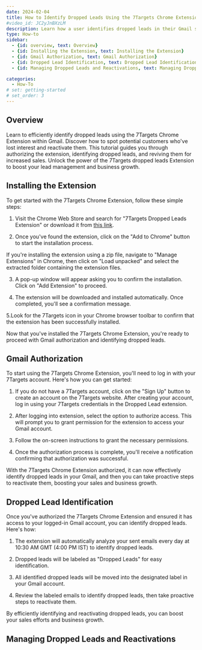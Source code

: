 ```yaml
---
date: 2024-02-04
title: How to Identify Dropped Leads Using the 7Targets Chrome Extension
#video_id: JC2yJnBXzLM
description: Learn how a user identifies dropped leads in their Gmail sent box.
type: How-to
sidebar:
  - {id: overview, text: Overview}
  - {id: Installing the Extension, text: Installing the Extension}
  - {id: Gmail Authorization, text: Gmail Authorization}
  - {id: Dropped Lead Identification, text: Dropped Lead Identification}
  - {id: Managing Dropped Leads and Reactivations, text: Managing Dropped Leads and Reactivations}

categories:
  - How-To
# set: getting-started
# set_order: 3
---
```


## Overview
Learn to efficiently identify dropped leads using the 7Targets Chrome Extension within Gmail. Discover how to spot potential customers who've lost interest and reactivate them. This tutorial guides you through authorizing the extension, identifying dropped leads, and reviving them for increased sales. Unlock the power of the 7Targets dropped leads Extension to boost your lead management and business growth.

## Installing the Extension
To get started with the 7Targets Chrome Extension, follow these simple steps:

1. Visit the Chrome Web Store and search for "7Targets Dropped Leads Extension" or download it from [this link](https://drive.google.com/file/d/1VFtkfXRdOk0yxZ5GcWcLynKF0MJLbstT/view?usp=drive_link).

2. Once you've found the extension, click on the "Add to Chrome" button to start the installation process.

If you're installing the extension using a zip file, navigate to "Manage Extensions" in Chrome, then click on "Load unpacked" and select the extracted folder containing the extension files.

3. A pop-up window will appear asking you to confirm the installation. Click on "Add Extension" to proceed.

4. The extension will be downloaded and installed automatically. Once completed, you'll see a confirmation message.

5.Look for the 7Targets icon in your Chrome browser toolbar to confirm that the extension has been successfully installed.

Now that you've installed the 7Targets Chrome Extension, you're ready to proceed with Gmail authorization and identifying dropped leads.

## Gmail Authorization

To start using the 7Targets Chrome Extension, you'll need to log in with your 7Targets account. Here's how you can get started:

1. If you do not have a 7Targets account, click on the "Sign Up" button to create an account on the 7Targets website. After creating your account, log in using your 7Targets credentials in the Dropped Lead extension.

2. After logging into extension, select the option to authorize access. This will prompt you to grant permission for the extension to access your Gmail account.

3. Follow the on-screen instructions to grant the necessary permissions.

4. Once the authorization process is complete, you'll receive a notification confirming that authorization was successful.

With the 7Targets Chrome Extension authorized, it can now effectively identify dropped leads in your Gmail, and then you can take proactive steps to reactivate them, boosting your sales and business growth.

## Dropped Lead Identification

Once you've authorized the 7Targets Chrome Extension and ensured it has access to your logged-in Gmail account, you can identify dropped leads. Here's how:

1. The extension will automatically analyze your sent emails every day at 10:30 AM GMT (4:00 PM IST) to identify dropped leads.

2. Dropped leads will be labeled as "Dropped Leads" for easy identification.

3. All identified dropped leads will be moved into the designated label in your Gmail account.

4. Review the labeled emails to identify dropped leads, then take proactive steps to reactivate them.

By efficiently identifying and reactivating dropped leads, you can boost your sales efforts and business growth.

## Managing Dropped Leads and Reactivations
